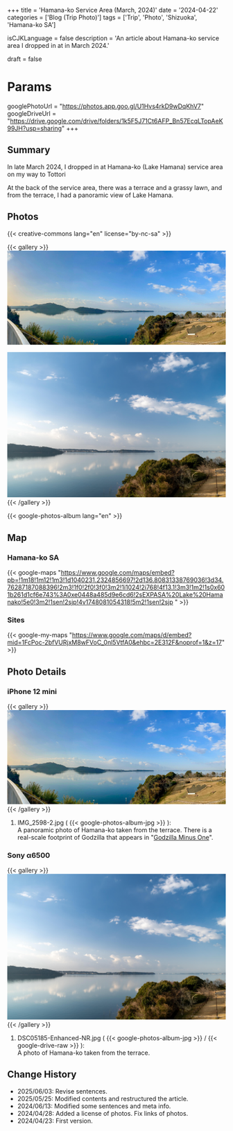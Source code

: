 +++
title = 'Hamana-ko Service Area (March, 2024)'
date = '2024-04-22'
categories = ['Blog (Trip Photo)']
tags = ['Trip', 'Photo', 'Shizuoka', 'Hamana-ko SA']

isCJKLanguage = false
description = 'An article about Hamana-ko service area I dropped in at in March 2024.'

draft = false

# Params
googlePhotoUrl = "https://photos.app.goo.gl/U1Hvs4rkD9wDqKhV7"
googleDriveUrl = "https://drive.google.com/drive/folders/1k5F5J71Ct6AFP_Bn57EcqLTopAeK99JH?usp=sharing"
+++


## Summary

In late March 2024, I dropped in at Hamana-ko (Lake Hamana) service area on my
way to Tottori

At the back of the service area, there was a terrace and a grassy lawn, and
from the terrace, I had a panoramic view of Lake Hamana.


## Photos

{{< creative-commons lang="en" license="by-nc-sa" >}}

{{< gallery >}}
  <img src="IMG_2598-2.jpg" alt="IMG_2598-2.jpg" class="grid-w60" />

  <img src="DSC05185-Enhanced-NR.jpg" alt="DSC05185-Enhanced-NR.jpg" class="grid-w40" />
{{< /gallery >}}

{{< google-photos-album lang="en" >}}


## Map

### Hamana-ko SA

{{< google-maps "https://www.google.com/maps/embed?pb=!1m18!1m12!1m3!1d1040231.2324856697!2d136.80831338769036!3d34.76287187088396!2m3!1f0!2f0!3f0!3m2!1i1024!2i768!4f13.1!3m3!1m2!1s0x601b261d1cf6e743%3A0xe0448a485d9e6cd6!2sEXPASA%20Lake%20Hamanako!5e0!3m2!1sen!2sjp!4v1748081054318!5m2!1sen!2sjp " >}}


### Sites

{{< google-my-maps "https://www.google.com/maps/d/embed?mid=1FcPoc-2bfVURjxM8wFVoC_0nl5VtfA0&ehbc=2E312F&noprof=1&z=17" >}}


## Photo Details

### iPhone 12 mini

{{< gallery >}}
  <img src="IMG_2598-2.jpg" alt="IMG_2598-2.jpg" class="grid-w60" />
{{< /gallery >}}

1. IMG\_2598-2.jpg ( {{< google-photos-album-jpg >}} ):  
    A panoramic photo of Hamana-ko taken from the terrace. There is a
    real-scale footprint of Godzilla that appears in
    "[Godzilla Minus One](https://en.wikipedia.org/wiki/Godzilla_Minus_One)".


### Sony α6500

{{< gallery >}}
  <img src="DSC05185-Enhanced-NR.jpg" alt="DSC05185-Enhanced-NR.jpg" class="grid-w40" />
{{< /gallery >}}

1. DSC05185-Enhanced-NR.jpg ( {{< google-photos-album-jpg >}} / {{< google-drive-raw >}} ):  
    A photo of Hamana-ko taken from the terrace.


## Change History

- 2025/06/03: Revise sentences.
- 2025/05/25: Modified contents and restructured the article.
- 2024/06/13: Modified some sentences and meta info.
- 2024/04/28: Added a license of photos. Fix links of photos.
- 2024/04/23: First version.


